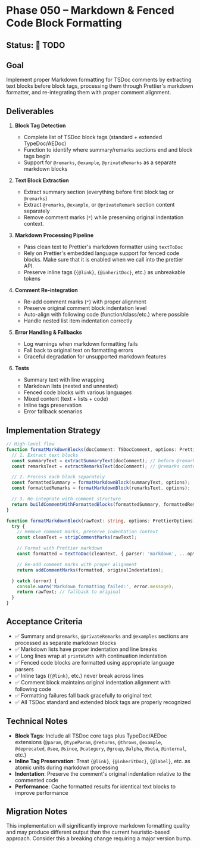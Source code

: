 # Phase 050 – Markdown & Fenced Code Block Formatting

## Status: 🚧 TODO

## Goal

Implement proper Markdown formatting for TSDoc comments by extracting text
blocks before block tags, processing them through Prettier's markdown formatter,
and re-integrating them with proper comment alignment.

## Deliverables

1. **Block Tag Detection**
   - Complete list of TSDoc block tags (standard + extended TypeDoc/AEDoc)
   - Function to identify where summary/remarks sections end and block tags
     begin
   - Support for `@remarks`, `@example`, `@privateRemarks` as a separate
     markdown blocks

2. **Text Block Extraction**
   - Extract summary section (everything before first block tag or `@remarks`)
   - Extract `@remarks`, `@example`, or `@privateRemark` section content
     separately
   - Remove comment marks (`*`) while preserving original indentation context.

3. **Markdown Processing Pipeline**
   - Pass clean text to Prettier's markdown formatter using `textToDoc`
   - Rely on Prettier's embedded language support for fenced code blocks. Make
     sure that it is enabled when we call into the prettier API.
   - Preserve inline tags (`{@link}`, `{@inheritDoc}`, etc.) as unbreakable
     tokens

4. **Comment Re-integration**
   - Re-add comment marks (`*`) with proper alignment
   - Preserve original comment block indentation level
   - Auto-align with following code (function/class/etc.) where possible
   - Handle nested list item indentation correctly

5. **Error Handling & Fallbacks**
   - Log warnings when markdown formatting fails
   - Fall back to original text on formatting errors
   - Graceful degradation for unsupported markdown features

6. **Tests**
   - Summary text with line wrapping
   - Markdown lists (nested and unnested)
   - Fenced code blocks with various languages
   - Mixed content (text + lists + code)
   - Inline tags preservation
   - Error fallback scenarios

## Implementation Strategy

```typescript
// High-level flow
function formatMarkdownBlocks(docComment: TSDocComment, options: PrettierOptions) {
  // 1. Extract text blocks
  const summaryText = extractSummaryText(docComment); // before @remarks or first block tag
  const remarksText = extractRemarksText(docComment); // @remarks content

  // 2. Process each block separately
  const formattedSummary = formatMarkdownBlock(summaryText, options);
  const formattedRemarks = formatMarkdownBlock(remarksText, options);

  // 3. Re-integrate with comment structure
  return buildCommentWithFormattedBlocks(formattedSummary, formattedRemarks, ...);
}

function formatMarkdownBlock(rawText: string, options: PrettierOptions): string {
  try {
    // Remove comment marks, preserve indentation context
    const cleanText = stripCommentMarks(rawText);

    // Format with Prettier markdown
    const formatted = textToDoc(cleanText, { parser: 'markdown', ...options });

    // Re-add comment marks with proper alignment
    return addCommentMarks(formatted, originalIndentation);

  } catch (error) {
    console.warn('Markdown formatting failed:', error.message);
    return rawText; // fallback to original
  }
}
```

## Acceptance Criteria

- ✅ Summary and `@remarks`, `@privateRemarks` and `@examples` sections are
  processed as separate markdown blocks
- ✅ Markdown lists have proper indentation and line breaks
- ✅ Long lines wrap at `printWidth` with continuation indentation
- ✅ Fenced code blocks are formatted using appropriate language parsers
- ✅ Inline tags (`{@link}`, etc.) never break across lines
- ✅ Comment block maintains original indentation alignment with following code
- ✅ Formatting failures fall back gracefully to original text
- ✅ All TSDoc standard and extended block tags are properly recognized

## Technical Notes

- **Block Tags**: Include all TSDoc core tags plus TypeDoc/AEDoc extensions
  (`@param`, `@typeParam`, `@returns`, `@throws`, `@example`, `@deprecated`,
  `@see`, `@since`, `@category`, `@group`, `@alpha`, `@beta`, `@internal`, etc.)
- **Inline Tag Preservation**: Treat `{@link}`, `{@inheritDoc}`, `{@label}`,
  etc. as atomic units during markdown processing
- **Indentation**: Preserve the comment's original indentation relative to the
  commented code
- **Performance**: Cache formatted results for identical text blocks to improve
  performance

## Migration Notes

This implementation will significantly improve markdown formatting quality and
may produce different output than the current heuristic-based approach. Consider
this a breaking change requiring a major version bump.
